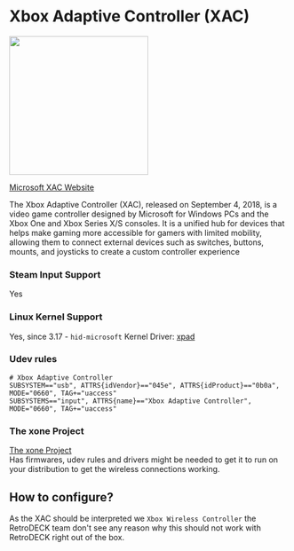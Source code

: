 # Xbox Adaptive Controller (XAC)

<img src="../../../wiki_images/controllers/xbox-adaptive.png" width="250">

[Microsoft XAC Website](https://www.xbox.com/en-US/accessories/controllers/xbox-adaptive-controller)

The Xbox Adaptive Controller (XAC), released on September 4, 2018, is a video game controller designed by Microsoft for Windows PCs and the Xbox One and Xbox Series X/S consoles. It is a unified hub for devices that helps make gaming more accessible for gamers with limited mobility, allowing them to connect external devices such as switches, buttons, mounts, and joysticks to create a custom controller experience

### Steam Input Support

Yes

### Linux Kernel Support

Yes, since 3.17 - `hid-microsoft`
Kernel Driver: [xpad](https://github.com/torvalds/linux/blob/master/drivers/input/joystick/xpad.c)

### Udev rules

```
# Xbox Adaptive Controller
SUBSYSTEM=="usb", ATTRS{idVendor}=="045e", ATTRS{idProduct}=="0b0a", MODE="0660", TAG+="uaccess"
SUBSYSTEMS=="input", ATTRS{name}=="Xbox Adaptive Controller", MODE="0660", TAG+="uaccess"
```

### The xone Project

[The xone Project](https://github.com/medusalix/xone) <br>
Has firmwares, udev rules and drivers might be needed to get it to run on your distribution to get the wireless connections working.

## How to configure?

As the XAC should be interpreted we `Xbox Wireless Controller` the RetroDECK team don't see any reason why this should not work with RetroDECK right out of the box.
